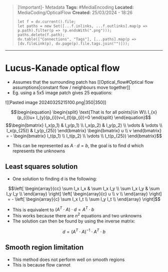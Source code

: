 > [!important]- Metadata
> **Tags:** #MediaEncoding 
> **Located:** MediaCoding/OpticalFlow
> **Created:** 25/03/2024 - 18:26
> ```dataviewjs
> let f = dv.current().file;
> let paths = new Set([...f.inlinks, ...f.outlinks].map(p => p.path).filter(p => !p.endsWith(".png")));
> paths.delete(f.path);
> dv.table(["Connections", "Tags"], [...paths].map(p => [dv.fileLink(p), dv.page(p).file.tags.join("")]));
> ```

___
# Lucus-Kanade optical flow
- Assumes that the surrounding patch has [[Optical_flow#Optical flow assumptions|constant flow / neighbours move together]] 
- Eg. using a 5x5 image patch gives 25 equations:  

![[Pasted image 20240325215100.png|350|350]]

$$\begin{equation}
\begin{split}
\text{That is for all points}\in W\\
I_{x}(p_{i})u+ I_{y}(p_{i})v+I_{t}(p_{i})=0
\end{split}
\end{equation}$$
$$\begin{bmatrix} I_x(p_1) & I_y(p_1) \\ I_x(p_2) & I_y(p_2) \\ \vdots & \vdots \\ I_x(p_{25}) & I_y(p_{25}) \end{bmatrix} \begin{bmatrix} u \\ v \end{bmatrix} = - \begin{bmatrix} I_t(p_1) \\ I_t(p_2) \\ \vdots \\ I_t(p_{25}) \end{bmatrix}$$

- This can be represented as $A\cdot d=b$, the goal is to find d which represents the unknowns
## Least squares solution
- One solution to finding d is the following:


$$\left[ \begin{array}{cc} \sum I_x I_x & \sum I_x I_y \\ \sum I_x I_y & \sum I_y I_y \\ \end{array} \right] \left[ \begin{array}{c} u \\ v \\ \end{array} \right] = - \left[ \begin{array}{c} \sum I_x I_t \\ \sum I_y I_t \\ \end{array} \right]$$
- This is equivalent to $(A^{T}\cdot A)\cdot d=A^T\cdot b$
- This works because there are $n^2$ equations and two unknowns
- The solution can then be found by using the inverse matrix:


$$d=(A^{T}\cdot A)^{-1}\cdot A^T\cdot b$$

## Smooth region limitation
- This method does not perform well on smooth regions
- This is because flow cannot 
